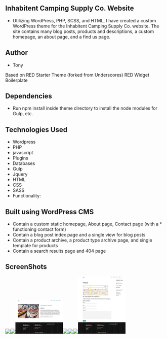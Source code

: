 ## Inhabitent Camping Supply Co. Website

* Utilizing WordPress, PHP, SCSS, and HTML, I have created a custom WordPress       theme for the Inhabitent Camping Supply Co. website.
 The site contains many blog posts, products and descriptions, a custom homepage, an about page, and a find us page.

## Author

 * Tony
 
 Based on RED Starter Theme (forked from Underscores) RED Widget Boilerplate



## Dependencies

* Run npm install inside theme directory to install the node modules for Gulp, etc.

## Technologies Used

* Wordpress
* PHP
* javascript
* Plugins
* Databases
* Gulp
* Jquery
* HTML
* CSS
* SASS
* Functionality:

## Built using WordPress CMS

* Contain a custom static homepage, About page, Contact page (with a * functioning   contact form)
* Contain a blog post index page and a single view for blog posts
* Contain a product archive, a product type archive page, and single template for    products
* Contain a search results page and 404 page

## ScreenShots

<img src="themes/inhabitent/screenshots/front.png" width="150px"><img src="themes/inhabitent/screenshots/shop.png" width="150px"><img src="themes/inhabitent/screenshots/single.png" width="150px"><img src="themes/inhabitent/screenshots/journal.png" width="150px"><img src="themes/inhabitent/screenshots/jentry.png" width="150px"><img src="themes/inhabitent/screenshots/about.png" width="150px"><img src="themes/inhabitent/screenshots/find.png" width="150px">
